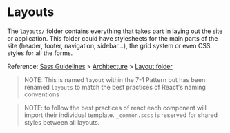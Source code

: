 # Layouts

The `layouts/` folder contains everything that takes part in laying out the site or application. This folder could have stylesheets for the main parts of the site (header, footer, navigation, sidebar…), the grid system or even CSS styles for all the forms.

Reference: [Sass Guidelines](http://sass-guidelin.es/) > [Architecture](http://sass-guidelin.es/#architecture) > [Layout folder](http://sass-guidelin.es/#layout-folder)

> NOTE: This is named `layout` within the 7-1 Pattern but has been renamed `layouts` to match the best practices of React's naming conventions

> NOTE: to follow the best practices of react each component will import their individual template. `_common.scss` is reserved for shared styles between all layouts.